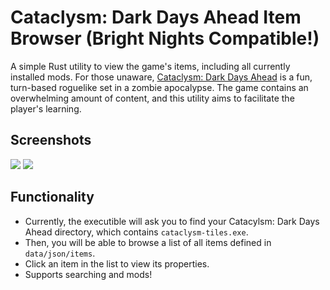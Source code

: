 # Cataclysm: Dark Days Ahead Item Browser (Bright Nights Compatible!)
A simple Rust utility to view the game's items, including all currently installed mods. For those unaware, [Cataclysm: Dark Days Ahead](https://cataclysmdda.org/) is a fun, turn-based roguelike set in a zombie apocalypse. The game contains an overwhelming amount of content, and this utility aims to facilitate the player's learning.

## Screenshots
![](https://i.imgur.com/07v5CHm.png)
![](https://i.imgur.com/fER5Quq.png)

## Functionality
- Currently, the executible will ask you to find your Catacylsm: Dark Days Ahead directory, which contains `cataclysm-tiles.exe`.
- Then, you will be able to browse a list of all items defined in `data/json/items`.
- Click an item in the list to view its properties.
- Supports searching and mods!